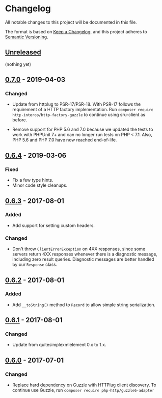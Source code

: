 # Changelog
All notable changes to this project will be documented in this file.

The format is based on [Keep a Changelog](https://keepachangelog.com/en/1.0.0/),
and this project adheres to [Semantic Versioning](https://semver.org/spec/v2.0.0.html).

## [Unreleased]

(nothing yet)

## [0.7.0] - 2019-04-03

### Changed
- Update from httplug to PSR-17/PSR-18. With PSR-17 follows the requirement of a HTTP factory implementation.
  Run `composer require http-interop/http-factory-guzzle` to continue using sru-client as before.

- Remove support for PHP 5.6 and 7.0 because we updated the tests to work with PHPUnit 7+
  and can no longer run tests on PHP < 7.1. Also, PHP 5.6 and PHP 7.0 have now reached end-of-life.

## [0.6.4] - 2019-03-06
### Fixed
- Fix a few type hints.
- Minor code style cleanups.

## [0.6.3] - 2017-08-01
### Added
- Add support for setting custom headers.

### Changed
- Don't throw `ClientErrorException` on 4XX responses, since some servers return 4XX responses whenever there is a diagnostic message, including zero result queries. Diagnostic messages are better handled by our `Response` class.

## [0.6.2] - 2017-08-01
### Added
- Add `__toString()` method to `Record` to allow simple string serialization.

## [0.6.1] - 2017-08-01
### Changed
- Update from quitesimplexmlelement 0.x to 1.x.

## [0.6.0] - 2017-07-01
### Changed
- Replace hard dependency on Guzzle with HTTPlug client discovery.
  To continue use Guzzle, run `composer require php-http/guzzle6-adapter`

[Unreleased]: https://github.com/scriptotek/php-sru-client/compare/v0.7.0...HEAD
[0.7.0]: https://github.com/scriptotek/php-sru-client/compare/v0.6.4...v0.7.0
[0.6.4]: https://github.com/scriptotek/php-sru-client/compare/v0.6.3...v0.6.4
[0.6.3]: https://github.com/scriptotek/php-sru-client/compare/v0.6.2...v0.6.3
[0.6.2]: https://github.com/scriptotek/php-sru-client/compare/v0.6.1...v0.6.2
[0.6.1]: https://github.com/scriptotek/php-sru-client/compare/v0.6.0...v0.6.1
[0.6.0]: https://github.com/scriptotek/php-sru-client/releases/tag/v0.6.0